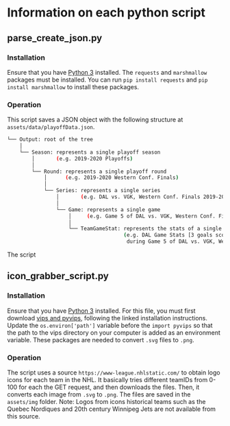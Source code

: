 # Information on each python script

## parse_create_json.py
### Installation
Ensure that you have [Python 3](https://www.python.org/downloads/) installed.
The `requests` and `marshmallow` packages must be installed.
You can run `pip install requests` and `pip install marshmallow` to install
these packages.

### Operation
This script saves a JSON object with the following structure at
 `assets/data/playoffData.json`.
```bash
└── Output: root of the tree
    │
    └── Season: represents a single playoff season 
        │       (e.g. 2019-2020 Playoffs)
        │
        └── Round: represents a single playoff round
            │      (e.g. 2019-2020 Western Conf. Finals)
            │
            └── Series: represents a single series 
                │       (e.g. DAL vs. VGK, Western Conf. Finals 2019-2020)
                │
                └── Game: represents a single game
                    │     (e.g. Game 5 of DAL vs. VGK, Western Conf. Finals 2019-2020)
                    │
                    └── TeamGameStat: represents the stats of a single team
                                      (e.g. DAL Game Stats [3 goals scored, 26 shots on goal,...]
                                       during Game 5 of DAL vs. VGK, Western Conf. Finals 2019-2020)
```
The script 

## icon_grabber_script.py
### Installation
Ensure that you have [Python 3](https://www.python.org/downloads/) installed.
For this file, you must first download [vips and 
pyvips](https://pypi.org/project/pyvips/), following the linked installation
instructions. Update the `os.environ['path']` variable before the 
`import pyvips` so that the path to the vips directory on your computer is
added as an environment variable. These packages are needed to convert
`.svg` files to `.png`.

### Operation
The script uses a source `https://www-league.nhlstatic.com/` to obtain logo
icons for each team in the NHL.
It basically tries different teamIDs from 0-100 for each the GET request, and
then  downloads the files. Then, it converts each image from `.svg` to `.png`.
The files are saved in the `assets/img` folder.
Note: Logos from icons historical teams such as the Quebec Nordiques and
20th century Winnipeg Jets are not available from this source.